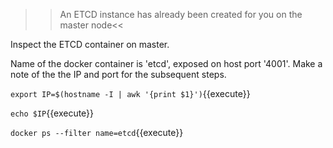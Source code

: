 >>An ETCD instance has already been created for you on the master node<<

Inspect the ETCD container on master.

Name of the docker container is 'etcd', exposed on host port '4001'. Make a note of the the IP and port for the subsequent steps.

`export IP=$(hostname -I | awk '{print $1}')`{{execute}} 

`echo $IP`{{execute}}

`docker ps --filter name=etcd`{{execute}}

